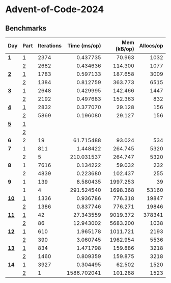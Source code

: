 # Advent-of-Code-2024

## Benchmarks

| Day             | Part                | Iterations | Time (ms/op) | Mem (kB/op) | Allocs/op |
| --------------- | ------------------- | ---------- | -----------: | ----------: | --------: |
| [**1**](day01)  | [1](day01/part1.go) | 2374       |     0.437735 |      70.963 |      1032 |
|                 | [2](day01/part2.go) | 2682       |     0.434636 |     114.300 |      1077 |
| [**2**](day02)  | [1](day02/part1.go) | 1783       |     0.597133 |     187.658 |      3009 |
|                 | [2](day02/part2.go) | 1384       |     0.812759 |     363.773 |      6515 |
| [**3**](day03)  | [1](day03/part1.go) | 2648       |     0.429995 |     142.466 |      1447 |
|                 | [2](day03/part2.go) | 2192       |     0.497683 |     152.363 |       832 |
| [**4**](day04)  | [1](day04/part1.go) | 2832       |     0.377070 |      29.128 |       156 |
|                 | [2](day04/part2.go) | 5869       |     0.196080 |      29.127 |       156 |
| [**5**](day05)  | [1](day05/part1.go) |            |              |             |           |
|                 | [2](day05/part2.go) |            |              |             |           |
| **6**           | 2                   | 19         |    61.715488 |      93.024 |       534 |
| **7**           | 1                   | 811        |     1.448422 |     264.745 |      5320 |
|                 | 2                   | 5          |   210.031537 |     264.747 |      5320 |
| **8**           | 1                   | 7616       |     0.134222 |      59.032 |       232 |
|                 | 2                   | 4839       |     0.223680 |     102.437 |       255 |
| **9**           | 1                   | 139        |     8.580435 |    1997.253 |        39 |
|                 | 1                   | 4          |   291.524540 |    1698.368 |     53160 |
| [**10**](day10) | [1](day10/part1.go) | 1336       |     0.936786 |     776.318 |     19847 |
|                 | [2](day10/part2.go) | 1386       |     0.837746 |     776.271 |     19846 |
| [**11**](day11) | [1](day11/part1.go) | 42         |    27.343559 |    9019.372 |    378341 |
|                 | [2](day11/part2.go) | 86         |    12.943002 |    5683.200 |      1038 |
| [**12**](day12) | [1](day12/part1.go) | 610        |     1.965178 |    1011.721 |      2193 |
|                 | [2](day12/part2.go) | 390        |     3.060745 |    1962.954 |      5536 |
| [**13**](day13) | [1](day13/part1.go) | 834        |     1.471798 |     159.886 |      3218 |
|                 | [2](day13/part2.go) | 1460       |     0.809359 |     159.875 |      3218 |
| [**14**](day14) | [1](day14/part1.go) | 3927       |     0.304495 |      62.502 |      1520 |
|                 | [2](day14/part2.go) | 1          |  1586.702041 |     101.288 |      1523 |
